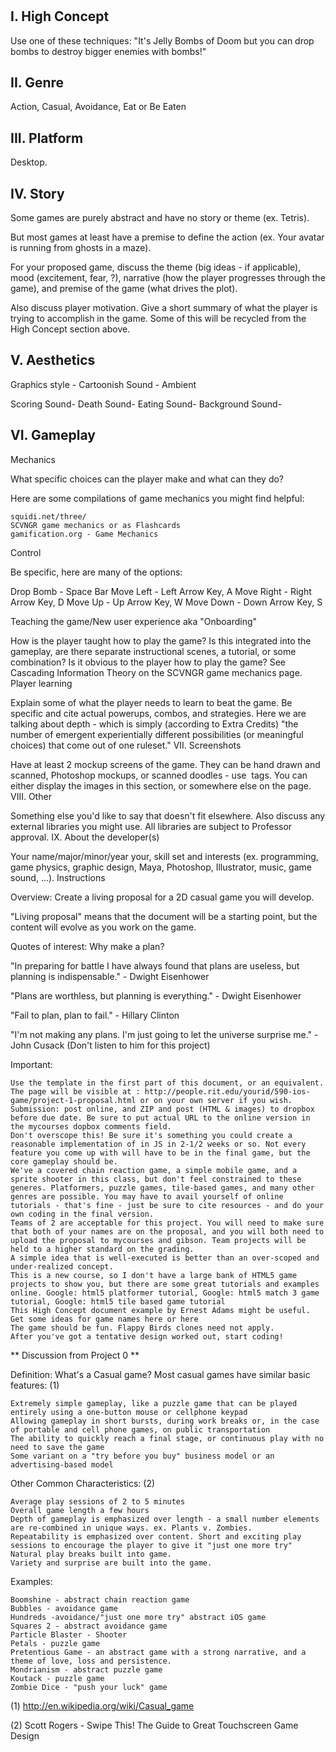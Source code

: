 
# 
## I. High Concept
Use one of these techniques:
   "It's Jelly Bombs of Doom but you can drop bombs to destroy bigger enemies with bombs!"

## II. Genre

Action, Casual, Avoidance, Eat or Be Eaten

## III. Platform
Desktop. 

## IV. Story

Some games are purely abstract and have no story or theme (ex. Tetris).

But most games at least have a premise to define the action (ex. Your avatar is running from ghosts in a maze).

For your proposed game, discuss the theme (big ideas - if applicable), mood (excitement, fear, ?), narrative (how the player progresses through the game), and premise of the game (what drives the plot).

Also discuss player motivation. Give a short summary of what the player is trying to accomplish in the game. Some of this will be recycled from the High Concept section above.
## V. Aesthetics

Graphics style - Cartoonish
Sound - Ambient

Scoring Sound-
Death Sound-
Eating Sound-
Background Sound-

## VI. Gameplay
Mechanics

What specific choices can the player make and what can they do?

Here are some compilations of game mechanics you might find helpful:

    squidi.net/three/
    SCVNGR game mechanics or as Flashcards
    gamification.org - Game Mechanics

Control

Be specific, here are many of the options:

Drop Bomb - Space Bar
Move Left - Left Arrow Key, A
Move Right - Right Arrow Key, D
Move Up - Up Arrow Key, W
Move Down - Down Arrow Key, S
 

Teaching the game/New user experience aka "Onboarding"

How is the player taught how to play the game? Is this integrated into the gameplay, are there separate instructional scenes, a tutorial, or some combination? Is it obvious to the player how to play the game? See Cascading Information Theory on the SCVNGR game mechanics page.
Player learning

Explain some of what the player needs to learn to beat the game. Be specific and cite actual powerups, combos, and strategies. Here we are talking about depth - which is simply (according to Extra Credits) "the number of emergent experientially different possibilities (or meaningful choices) that come out of one ruleset."
VII. Screenshots

Have at least 2 mockup screens of the game. They can be hand drawn and scanned, Photoshop mockups, or scanned doodles - use <img> tags. You can either display the images in this section, or somewhere else on the page.
VIII. Other

Something else you'd like to say that doesn't fit elsewhere. Also discuss any external libraries you might use. All libraries are subject to Professor approval.
IX. About the developer(s)

Your name/major/minor/year your, skill set and interests (ex. programming, game physics, graphic design, Maya, Photoshop, Illustrator, music, game sound, ...).
Instructions

Overview: Create a living proposal for a 2D casual game you will develop.

"Living proposal" means that the document will be a starting point, but the content will evolve as you work on the game.

Quotes of interest: Why make a plan?

"In preparing for battle I have always found that plans are useless, but planning is indispensable." - Dwight Eisenhower

"Plans are worthless, but planning is everything." - Dwight Eisenhower

"Fail to plan, plan to fail." - Hillary Clinton

"I'm not making any plans. I'm just going to let the universe surprise me." - John Cusack (Don't listen to him for this project)

Important:

    Use the template in the first part of this document, or an equivalent. The page will be visible at : http://people.rit.edu/yourid/590-ios-game/project-1-proposal.html or on your own server if you wish. Submission: post online, and ZIP and post (HTML & images) to dropbox before due date. Be sure to put actual URL to the online version in the mycourses dopbox comments field.
    Don't overscope this! Be sure it's something you could create a reasonable implementation of in JS in 2-1/2 weeks or so. Not every feature you come up with will have to be in the final game, but the core gameplay should be.
    We've a covered chain reaction game, a simple mobile game, and a sprite shooter in this class, but don't feel constrained to these generes. Platformers, puzzle games, tile-based games, and many other genres are possible. You may have to avail yourself of online tutorials - that's fine - just be sure to cite resources - and do your own coding in the final version.
    Teams of 2 are acceptable for this project. You will need to make sure that both of your names are on the proposal, and you will both need to upload the proposal to mycourses and gibson. Team projects will be held to a higher standard on the grading.
    A simple idea that is well-executed is better than an over-scoped and under-realized concept.
    This is a new course, so I don't have a large bank of HTML5 game projects to show you, but there are some great tutorials and examples online. Google: html5 platformer tutorial, Google: html5 match 3 game tutorial, Google: html5 tile based game tutorial
    This High Concept document example by Ernest Adams might be useful.
    Get some ideas for game names here or here
    The game should be fun. Flappy Birds clones need not apply.
    After you've got a tentative design worked out, start coding!

** Discussion from Project 0 **

Definition: What's a Casual game? Most casual games have similar basic features: (1)

    Extremely simple gameplay, like a puzzle game that can be played entirely using a one-button mouse or cellphone keypad
    Allowing gameplay in short bursts, during work breaks or, in the case of portable and cell phone games, on public transportation
    The ability to quickly reach a final stage, or continuous play with no need to save the game
    Some variant on a "try before you buy" business model or an advertising-based model

Other Common Characteristics: (2)

    Average play sessions of 2 to 5 minutes
    Overall game length a few hours
    Depth of gameplay is emphasized over length - a small number elements are re-combined in unique ways. ex. Plants v. Zombies.
    Repeatability is emphasized over content. Short and exciting play sessions to encourage the player to give it "just one more try"
    Natural play breaks built into game.
    Variety and surprise are built into the game.

Examples:

    Boomshine - abstract chain reaction game
    Bubbles - avoidance game
    Hundreds -avoidance/"just one more try" abstract iOS game
    Squares 2 - abstract avoidance game
    Particle Blaster - Shooter
    Petals - puzzle game
    Pretentious Game - an abstract game with a strong narrative, and a theme of love, loss and persistence.
    Mondrianism - abstract puzzle game
    Koutack - puzzle game
    Zombie Dice - "push your luck" game

(1) http://en.wikipedia.org/wiki/Casual_game

(2) Scott Rogers - Swipe This! The Guide to Great Touchscreen Game Design
